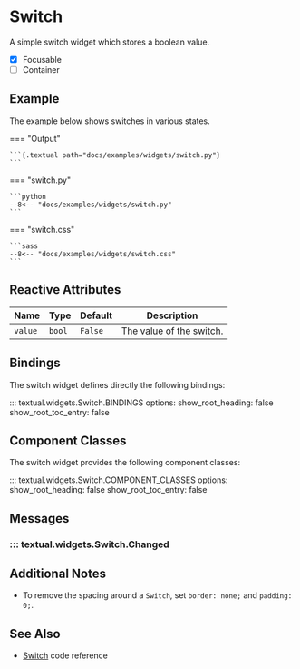 # Switch

A simple switch widget which stores a boolean value.

- [x] Focusable
- [ ] Container

## Example

The example below shows switches in various states.

=== "Output"

    ```{.textual path="docs/examples/widgets/switch.py"}
    ```

=== "switch.py"

    ```python
    --8<-- "docs/examples/widgets/switch.py"
    ```

=== "switch.css"

    ```sass
    --8<-- "docs/examples/widgets/switch.css"
    ```

## Reactive Attributes

| Name    | Type   | Default | Description              |
|---------|--------|---------|--------------------------|
| `value` | `bool` | `False` | The value of the switch. |

## Bindings

The switch widget defines directly the following bindings:

::: textual.widgets.Switch.BINDINGS
    options:
      show_root_heading: false
      show_root_toc_entry: false

## Component Classes

The switch widget provides the following component classes:

::: textual.widgets.Switch.COMPONENT_CLASSES
    options:
      show_root_heading: false
      show_root_toc_entry: false

## Messages

### ::: textual.widgets.Switch.Changed

## Additional Notes

- To remove the spacing around a `Switch`, set `border: none;` and `padding: 0;`.

## See Also

- [Switch](../api/switch.md) code reference
